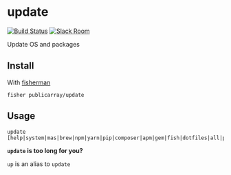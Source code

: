 # update

[![Build Status][travis-badge]][travis-link]
[![Slack Room][slack-badge]][slack-link]

Update OS and packages

## Install

With [fisherman]

```
fisher publicarray/update
```

## Usage

```fish
update [help|system|mas|brew|npm|yarn|pip|composer|apm|gem|fish|dotfiles|all|packages]
```

**`update` is too long for you?**

`up` is an alias to `update`

[travis-link]: https://travis-ci.org/publicarray/update
[travis-badge]: https://img.shields.io/travis/publicarray/update.svg
[slack-link]: https://fisherman-wharf.herokuapp.com
[slack-badge]: https://fisherman-wharf.herokuapp.com/badge.svg
[fisherman]: https://github.com/fisherman/fisherman
